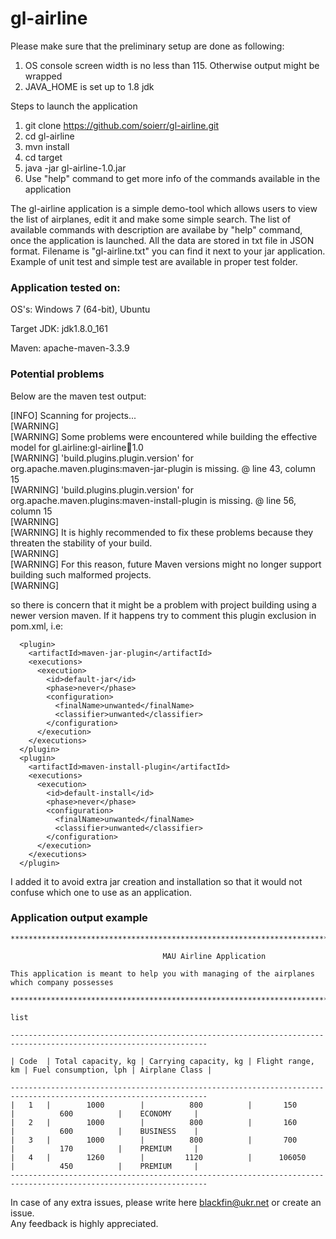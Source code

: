 # gl-airline

Please make sure that the preliminary setup are done as following:

1. OS console screen width is no less than 115. Otherwise output might be wrapped
2. JAVA_HOME is set up to 1.8 jdk

Steps to launch the application

1. git clone https://github.com/soierr/gl-airline.git
2. cd gl-airline
3. mvn install
4. cd target
5. java -jar gl-airline-1.0.jar
6. Use "help" command to get more info of the commands available in the application

The gl-airline application is a simple demo-tool which allows users to view the list of airplanes, edit it and make some simple search.
The list of available commands with description are availabe by "help" command, once the application is launched.
All the data are stored in txt file in JSON format. Filename is "gl-airline.txt" you can find it next to your jar application.  
Example of unit test and simple test are available in proper test folder.

### Application tested on:

OS's: Windows 7 (64-bit), Ubuntu

Target JDK: jdk1.8.0_161

Maven: apache-maven-3.3.9

### Potential problems

Below are the maven test output:

[INFO] Scanning for projects...  
[WARNING]  
[WARNING] Some problems were encountered while building the effective model for gl.airline:gl-airline:jar:1.0  
[WARNING] 'build.plugins.plugin.version' for org.apache.maven.plugins:maven-jar-plugin is missing. @ line 43, column 15  
[WARNING] 'build.plugins.plugin.version' for org.apache.maven.plugins:maven-install-plugin is missing. @ line 56, column 15  
[WARNING]  
[WARNING] It is highly recommended to fix these problems because they threaten the stability of your build.  
[WARNING]  
[WARNING] For this reason, future Maven versions might no longer support building such malformed projects.  
[WARNING]  

so there is concern that it might be a problem with project building using a newer version maven.
If it happens try to comment this plugin exclusion in pom.xml, i.e:

      <plugin>
        <artifactId>maven-jar-plugin</artifactId>
        <executions>
          <execution>
            <id>default-jar</id>
            <phase>never</phase>
            <configuration>
              <finalName>unwanted</finalName>
              <classifier>unwanted</classifier>
            </configuration>
          </execution>
        </executions>
      </plugin>
      <plugin>
        <artifactId>maven-install-plugin</artifactId>
        <executions>
          <execution>
            <id>default-install</id>
            <phase>never</phase>
            <configuration>
              <finalName>unwanted</finalName>
              <classifier>unwanted</classifier>
            </configuration>
          </execution>
        </executions>
      </plugin>


I added it to avoid extra jar creation and installation so that it would not confuse which one to use as an application.

### Application output example

    ********************************************************************************************
    
                                      MAU Airline Application
    
    This application is meant to help you with managing of the airplanes which company possesses
    
    ********************************************************************************************
    
    list
    
    ------------------------------------------------------------------------------------------------------------------
    
    | Code  | Total capacity, kg | Carrying capacity, kg | Flight range, km | Fuel consumption, lph | Airplane Class |
    
    ------------------------------------------------------------------------------------------------------------------
    |   1   |        1000        |          800          |       150        |          600          |    ECONOMY     |
    |   2   |        1000        |          800          |       160        |          600          |    BUSINESS    |
    |   3   |        1000        |          800          |       700        |          170          |    PREMIUM     |
    |   4   |        1260        |         1120          |      106050      |          450          |    PREMIUM     |
    ------------------------------------------------------------------------------------------------------------------

In case of any extra issues, please write here blackfin@ukr.net or create an issue.  
Any feedback is highly appreciated.



